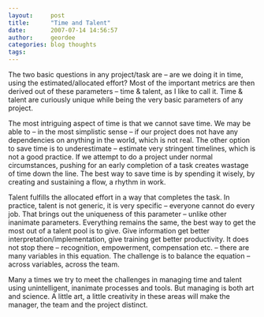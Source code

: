 ```yaml
---
layout:     post
title:      "Time and Talent"
date:       2007-07-14 14:56:57
author:     geordee
categories: blog thoughts
tags:
---
```


The two basic questions in any project/task are – are we doing it in time, using the estimated/allocated effort? Most of the important metrics are then derived out of these parameters – time & talent, as I like to call it. Time & talent are curiously unique while being the very basic parameters of any project.

The most intriguing aspect of time is that we cannot save time. We may be able to – in the most simplistic sense – if our project does not have any dependencies on anything in the world, which is not real. The other option to save time is to underestimate – estimate very stringent timelines, which is not a good practice. If we attempt to do a project under normal circumstances, pushing for an early completion of a task creates wastage of time down the line. The best way to save time is by spending it wisely, by creating and sustaining a flow, a rhythm in work.

Talent fulfills the allocated effort in a way that completes the task. In practice, talent is not generic, it is very specific – everyone cannot do every job. That brings out the uniqueness of this parameter – unlike other inanimate parameters. Everything remains the same, the best way to get the most out of a talent pool is to give. Give information get better interpretation/implementation, give training get better productivity. It does not stop there – recognition, empowerment, compensation etc. – there are many variables in this equation. The challenge is to balance the equation – across variables, across the team.

Many a times we try to meet the challenges in managing time and talent using unintelligent, inanimate processes and tools. But managing is both art and science. A little art, a little creativity in these areas will make the manager, the team and the project distinct.
